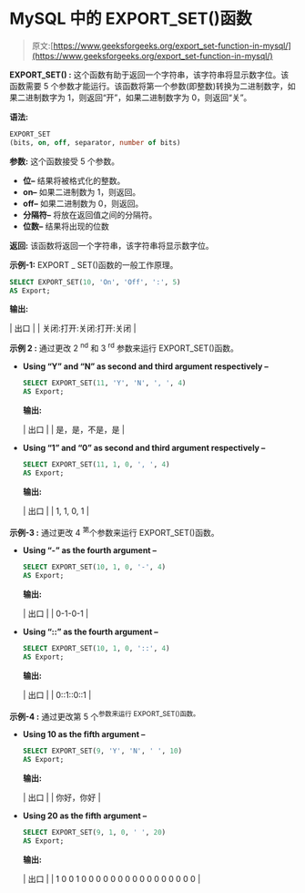 # MySQL 中的 EXPORT_SET()函数

> 原文:[https://www.geeksforgeeks.org/export_set-function-in-mysql/](https://www.geeksforgeeks.org/export_set-function-in-mysql/)

**EXPORT_SET() :**
这个函数有助于返回一个字符串，该字符串将显示数字位。该函数需要 5 个参数才能运行。该函数将第一个参数(即整数)转换为二进制数字，如果二进制数字为 1，则返回“开”，如果二进制数字为 0，则返回“关”。

**语法:**

```sql
EXPORT_SET
(bits, on, off, separator, number of bits)
```

**参数:**
这个函数接受 5 个参数。

*   **位–**
    结果将被格式化的整数。
*   **on–**
    如果二进制数为 1，则返回。
*   **off–**
    如果二进制数为 0，则返回。
*   **分隔符–**
    将放在返回值之间的分隔符。
*   **位数–**
    结果将出现的位数

**返回:**
该函数将返回一个字符串，该字符串将显示数字位。

**示例-1:**
EXPORT _ SET()函数的一般工作原理。

```sql
SELECT EXPORT_SET(10, 'On', 'Off', ':', 5) 
AS Export;
```

**输出:**

| 出口 |
| 关闭:打开:关闭:打开:关闭 |

**示例 2 :**
通过更改 2 <sup>nd</sup> 和 3 <sup>rd</sup> 参数来运行 EXPORT_SET()函数。

*   **Using “Y” and “N” as second and third argument respectively –**

    ```sql
    SELECT EXPORT_SET(11, 'Y', 'N', ', ', 4) 
    AS Export;
    ```

    **输出:**

    | 出口 |
    | 是，是，不是，是 |

*   **Using “1” and “0” as second and third argument respectively –**

    ```sql
    SELECT EXPORT_SET(11, 1, 0, ', ', 4) 
    AS Export;
    ```

    **输出:**

    | 出口 |
    | 1, 1, 0, 1 |

**示例-3 :**
通过更改 4 <sup>第</sup>个参数来运行 EXPORT_SET()函数。

*   **Using “-” as the fourth argument –**

    ```sql
    SELECT EXPORT_SET(10, 1, 0, '-', 4) 
    AS Export;
    ```

    **输出:**

    | 出口 |
    | 0-1-0-1 |

*   **Using “::” as the fourth argument –**

    ```sql
    SELECT EXPORT_SET(10, 1, 0, '::', 4) 
    AS Export;
    ```

    **输出:**

    | 出口 |
    | 0::1::0::1 |

**示例-4 :**
通过更改第 5 个<sup>参数来运行 EXPORT_SET()函数。</sup>

*   **Using 10 as the fifth argument –**

    ```sql
    SELECT EXPORT_SET(9, 'Y', 'N', ' ', 10) 
    AS Export;
    ```

    **输出:**

    | 出口 |
    | 你好，你好 |

*   **Using 20 as the fifth argument –**

    ```sql
    SELECT EXPORT_SET(9, 1, 0, ' ', 20) 
    AS Export;
    ```

    **输出:**

    | 出口 |
    | 1 0 0 1 0 0 0 0 0 0 0 0 0 0 0 0 0 0 0 0 |